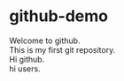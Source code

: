 # github-demo
Welcome to github.
<br>
This is my first git repository.
<br>
Hi github.
<br>
hi users.
